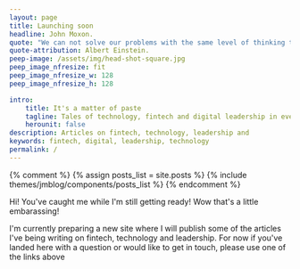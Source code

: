 ```yaml
---
layout: page
title: Launching soon
headline: John Moxon.
quote: "We can not solve our problems with the same level of thinking that created them."
quote-attribution: Albert Einstein.
peep-image: /assets/img/head-shot-square.jpg
peep_image_nfresize: fit
peep_image_nfresize_w: 128
peep_image_nfresize_h: 128

intro:
    title: It's a matter of paste 
    tagline: Tales of technology, fintech and digital leadership in ever changing times 
    herounit: false
description: Articles on fintech, technology, leadership and 
keywords: fintech, digital, leadership, technology
permalink: /
---
```


{% comment %}
{% assign posts_list = site.posts %}
{% include themes/jmblog/components/posts_list %}
{% endcomment %}

Hi! You've caught me while I'm still getting ready! Wow that's a little embarassing!

I'm currently preparing a new site where I will publish some of the articles I've being writing on fintech, technology and leadership. For now if you've landed here with a question or would like to get in touch, please use one of the links above